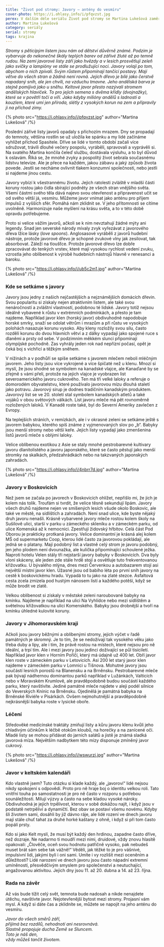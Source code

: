```yaml
---
title: "Život pod stromy: Javory – antény do vesmíru"
cover-photo: https://i.ohlasy.info/i/pfqvzst.jpg
perex: V dalším déle seriálu Život pod stromy se Martina Lukešová zaměřila na javory. Těch není v Boskovicích vůbec málo, text doprovázejí podzimní fotografie některých z nich.
author: Martina Lukešová
category: seriály
serial: stromy
tags: krajina
---
```


*Stromy s pěticípým listem jsou nám od dětství důvěrně známé. Podzim je vybarvuje do nekonečné škály teplých barev od zářivé žluté až po temně rudou. Na zemi javorové listy září jako hvězdy a v lesích prosvětlují zeleň jako svíčky a lampióny ve stále se prodlužující noci. Javory volají po tom, abychom o nich zpívali. Svým růstem připomínají tančící postavy. Mají větve do všech stran a žádná není rovná. Jejich dřevo je bílé jako čerstvě napadaný sníh, ale jen chvíli, na vzduchu tmavne. Jeho andělská barva je stejně pomíjivá jako u sněhu. Keltové javor přesto nazývali stromem andělských hlaviček. To pro jejich semena s dvěma křídly (dvojnažky), které se v povětří točí a víří. Jako kdyby milióny andělů s ladností a kouzlem, které umí jen příroda, slétly z vysokých korun na zem a připravily ji na příchod zimy.*

{% photo src="https://i.ohlasy.info/i/pfqvzst.jpg" author="Martina Lukešová" /%}

Poslední zářivé listy javorů opadaly s příchozím mrazem. Dny se propadají do temnoty, většina rostlin se už uložila ke spánku a my lidé začínáme vyhlížet příchod Spasitele. Dříve se lidé v tomto období začali více sdružovat, trávili dlouhé večery pospolu, vyráběli, spravovali a vyprávěli si. Na svatého Martina končila čeleď službu, dostávala výsluhu, a to byl důvod k oslavám. Říká se, že mnohé zvyky a pospolitý život sebrala současnému lidstvu televize. Ale je přece na každém, jakou zábavu a jaký způsob života povede. Jestli se necháme ovlivnit tlakem konzumní společnosti, nebo jestli si najdeme jinou cestu.

Javory vybízí k všestrannému životu. Jejich ratolesti zvláště v mladší části koruny rostou jako čidla sbírající podněty ze všech stran vnějšího světa. Všemi částmi svého těla dává najevo svou otevřenost a připravenost učit se od svého větší já, vesmíru. Můžeme javor vnímat jako anténu pro příjem impulsů z vyšších sfér. Pomáhá nám zklidnit se. V jeho přítomnosti se cítíme uvolněně. Harmonizuje naše myšlení na krásu světa, a to v této době opravdu potřebujeme.

Proto si velice vážím javorů, ačkoli se k nim nevztahují žádné mýty ani legendy. Snad jen severské národy mívaly zvyk vyřezávat z javorového dřeva lžíce lásky (*love spoons*). Anglosasové vyráběli z javorů hudební nástroje, protože javorové dřevo je schopné zvukové vlny jak zesilovat, tak absorbovat. Záleží na tloušťce. Protože javorové dřevo lze dobře zpracovávat do tenkých vrstev, které mají vysokou rychlost vedení zvuku, vzrostla jeho oblíbenost k výrobě hudebních nástrojů hlavně v renesanci a baroku.

{% photo src="https://i.ohlasy.info/i/ub5c2m1.jpg" author="Martina Lukešová" /%}

### Kde se setkáme s javory

Javory jsou jedny z našich nejčastějších a nejznámějších domácích dřevin. Svou popularitu si získaly nejen atraktivním listem, ale také svou nenáročností a zvláštní vlastností, podobnou té lidské. Javory totiž nejsou ideálně vybavené k růstu v extrémních podmínkách, a přesto je tam najdeme. Například javor klen (horský javor) obdivuhodně napodobuje horské smrky, snaží se odolat větrům i mrazům a při růstu ve vysokých polohách nasazuje korunu vysoko. Aby kleny rozložily svou sílu, často rozdělí korunu do dvou hlavních větví a z dálky vypadají jako spojené ruce s dlaněmi a prsty od sebe. V podzimním měkkém slunci připomínají olympijské pochodně. Zas vyhrály jeden rok nad nepřízní počasí, opět je čeká boj s vichřicí a těžkým sněhem.

V nížinách a v podhůří se spíše setkáme s javorem mlečem neboli mléčným javorem. Jeho listy jsou více vykrojené a více špičaté než u klenu. Mnozí si myslí, že jsou shodné se symbolem na kanadské vlajce, ale Kanaďané by se zřejmě s vámi přeli, protože na jejich vlajce je vyobrazen list severoamerického javoru cukrového. Ten má tři velké laloky a referuje o domorodém obyvatelstvu, které používalo javorovou mízu dlouhá staletí jako potravu. Javorový sirup je dodnes tradičním kanadským produktem. Javorový list se ve 20. století stal symbolem kanadských atletů a také vojáků v obou světových válkách. List javoru mleče má pět rovnoměrně rozložených laloků. V Kanadě roste také, byl do Severní Ameriky zavlečen z Evropy.

Na teplejších stráních, v remízkách, ale i v okrasné zeleni se setkáme ještě s javorem babykou, kterého spíš známe z vyjmenovaných slov po „b“. Babyky jsou menší stromy nebo větší keře. Jejich listy vypadají jako zmenšenina listů javorů mleče s oblými laloky.

Velice oblíbenou exotikou z Asie se staly mnohé pestrobarevné kultivary javoru dlanitolistého a javoru japonského, které se často pěstují jako menší stromky na skalkách, předzahrádkách nebo na takzvaných japonských zahradách.

{% photo src="https://i.ohlasy.info/i/4nbrr7d.jpg" author="Martina Lukešová" /%}

### Javory v Boskovicích

Než jsem se začala po javorech v Boskovicích ohlížet, nepřišlo mi, že jich je kolem nás tolik. Troufám si tvrdit, že velice těsně sekundují lípám. Javory všech druhů najdeme nejen ve smíšených lesích všude okolo Boskovic, ale také ve městě, na sídlištích a zahradách. Není snad ulice, kde byste nějaký druh javoru nenašli. Krásně vybarvené javory mleče rostou kolem školy na Sušilově ulici, starší v parku u zámeckého skleníku a v zámeckém parku, od ulice Komenská až k nemocnici. Zpestřují židovský hřbitov. Celá část Pod Oborou je prakticky protkaná javory. Velice dominantní je krásná alej kolem MŠ od supermarketu Coop, kterou lidé často za javorovou pokládají, ale jedná se o platany. Mají podobný list a vlastně celý strom je javoru podobný, jen jeho plodem není dvounažka, ale kulička připomínající schoulené ježka. Naproti hotelu Velen stály tři nejstarší javory babyky v Boskovicích. Dva byly vloni skáceny, ale jeden zde stále hrdě stojí a osvětluje tuto frekventovanou křižovatku. U bývalého mlýna, dnes mezi Červenkou a autobazarem stojí asi největší místní javor klen. Úžasné jsou od babího léta po první sníh javory na cestě k boskovickému hradu. Vypadá to tu jako na zlaté stezce. Asfaltová cesta zcela zmizela pod hustým nánosem listí a každého potěší, když se může brodit ve zlatě. 

Velkou oblíbenost si získaly v městské zeleni naroubované babyky na kmínku. Najdeme je například na ulici Na Vyhlídce nebo mezi sídlištěm a světelnou křižovatkou na ulici Komenského. Babyky jsou drobnější a tvoří na kmínku úhledné kulovité koruny. 

### Javory v Jihomoravském kraji

Ačkoli jsou javory běžnými a oblíbenými stromy, jejich výčet v řadě památných je skromný. Je to tím, že se nedožívají tak vysokého věku jako třeba duby a lípy, ale i tím, že právě rostou na místech, které nejsou pro ně ideální, a trpí tím. Ale i mezi javory jsou jedinci dožívající se půl tisíciletí. Například javor klen v Horním Poříčí, který má údajně už 400 let. Obří javor klen roste v zámeckém parku v Letovicích. Asi 200 let starý javor klen najdeme v zámeckém parku v Lomnici u Tišnova. Mohutné javory jsou součástí lesních porostů na Blanensku a na Brněnsku. Pestrobarevné mleče pak bývají nádhernou dominantou parků například v Lužánkách, Valticích nebo v Moravském Krumlově, ale pravděpodobně budou součástí každého parku, který navštívíte. Jediné památné mleče najdete v aleji podél silnice do Veverských Knínic na Brněnsku. Ojedinělá je památná babyka na Brněnské Riviéře v Pisárkách. Ovšem nejmohutnější a pravděpodobně nejkrásnější babyka roste v lysické oboře. 

### Léčení

Středověké medicínské traktáty zmiňují listy a kůru javoru klenu kvůli jeho chladivým účinkům k léčbě otokům kloubů, na horečky a na zanícené oči. Mladé listy se mohou přidávat do jarních salátů a jistě je známá sladká javorová míza. Největším nadbytkem této mízy disponuje zmíněný javor cukrový.

{% photo src="https://i.ohlasy.info/i/wswurzi.jpg" author="Martina Lukešová" /%}

### Javor v keltském kalendáři

Kdo vlastně jsem? Tuto otázku si klade každý, ale „javoroví“ lidé nejsou nikdy spokojení s odpovědí. Proto pro ně hraje boj o identitu velkou roli. Tato vnitřní touha po samostatnosti je pro ně často v rozporu s potřebou sounáležitosti. Milují výzvy a často na sebe kladou vysoké nároky. Obdivuhodná je jejich trpělivost, kterou v sobě dokážou najít, i když jsou v podstatě netrpěliví a dynamičtí. Bez obav se postaví všemu novému. Kdyby šli životem sami, dosáhli by již dávno ráje, ale lidé rození ve dnech javoru mají stále chuť tahat za druhé horké kaštany z ohně, i když si při tom často popálí prsty.

Kdo si jako Kelt myslí, že musí být každý den hrdinou, zapadne často dříve, než dozraje. Ne nadarmo ti moudří mezi nimi, druidové, vždy znovu hlasitě opakovali: „Člověče, oceň svou hodnotu patřičně vysoko, pak nebudeš muset brát sám sebe tak vážně!“ Věděli, jak těžké to je pro vášnivé, impulsivní lidi, jakými byli i oni sami. Umíte i vy rozlišit mezi oceněním a důležitostí? Lidé narození ve dnech javoru jsou často nápadní extremní umíněností, přesvědčivým smyslem pro společenství a neutuchající, angažovanou aktivitou. Jejich dny jsou 11. až 20. dubna a 14. až 23. října.

### Rada na závěr

Až vás bude tížit celý svět, temnota bude nadosah a nikde nenajdete útěchu, navštivte javor. Nejotevřenější bytost mezi stromy. Projasní vám mysl. A když si dáte čas a zklidníte se, můžete se napojit na jeho anténu do vesmíru. 

*Javor do všech směrů září,  
přijímá bez rozdílů, nehodnotí ani nesrovnává.  
Slastně propojuje ducha Země se Sluncem.  
Toto je náš den,  
vždy můžeš tančit životem.*


